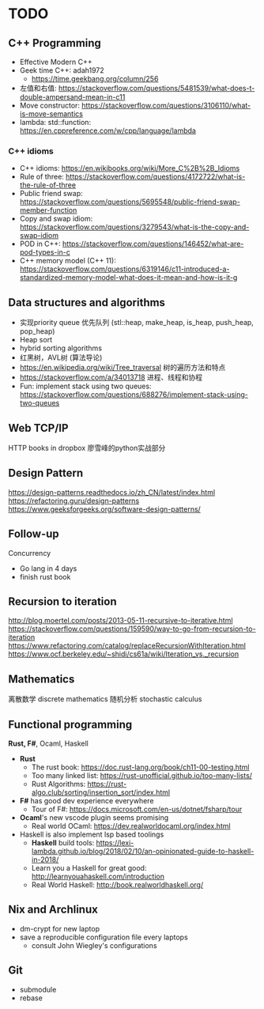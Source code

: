 # TODO

## C++ Programming

- Effective Modern C++
- Geek time C++: adah1972
  - https://time.geekbang.org/column/256
- 左值和右值:                https://stackoverflow.com/questions/5481539/what-does-t-double-ampersand-mean-in-c11
- Move constructor: https://stackoverflow.com/questions/3106110/what-is-move-semantics
- lambda: std::function:     https://en.cppreference.com/w/cpp/language/lambda

### C++ idioms

- C++ idioms: https://en.wikibooks.org/wiki/More_C%2B%2B_Idioms
- Rule of three:             https://stackoverflow.com/questions/4172722/what-is-the-rule-of-three
- Public friend swap:        https://stackoverflow.com/questions/5695548/public-friend-swap-member-function
- Copy and swap idiom:       https://stackoverflow.com/questions/3279543/what-is-the-copy-and-swap-idiom
- POD in C++:                https://stackoverflow.com/questions/146452/what-are-pod-types-in-c
- C++ memory model (C++ 11): https://stackoverflow.com/questions/6319146/c11-introduced-a-standardized-memory-model-what-does-it-mean-and-how-is-it-g

## Data structures and algorithms

- 实现priority queue 优先队列 (stl::heap, make_heap, is_heap, push_heap, pop_heap)
- Heap sort
- hybrid sorting algorithms
- 红黑树，AVL树 (算法导论)
- https://en.wikipedia.org/wiki/Tree_traversal 树的遍历方法和特点
- https://stackoverflow.com/a/34013718 进程、线程和协程
- Fun: implement stack using two queues: https://stackoverflow.com/questions/688276/implement-stack-using-two-queues

## Web TCP/IP

HTTP books in dropbox
廖雪峰的python实战部分

## Design Pattern

https://design-patterns.readthedocs.io/zh_CN/latest/index.html
https://refactoring.guru/design-patterns
https://www.geeksforgeeks.org/software-design-patterns/

## Follow-up

Concurrency
  - Go lang in 4 days
  - finish rust book

## Recursion to iteration

http://blog.moertel.com/posts/2013-05-11-recursive-to-iterative.html
https://stackoverflow.com/questions/159590/way-to-go-from-recursion-to-iteration
https://www.refactoring.com/catalog/replaceRecursionWithIteration.html
https://www.ocf.berkeley.edu/~shidi/cs61a/wiki/Iteration_vs._recursion

## Mathematics

离散数学 discrete mathematics
随机分析 stochastic calculus


## Functional programming

**Rust, F#**, Ocaml, Haskell
- **Rust**
  - The rust book: https://doc.rust-lang.org/book/ch11-00-testing.html
  - Too many linked list: https://rust-unofficial.github.io/too-many-lists/
  - Rust Algorithms: https://rust-algo.club/sorting/insertion_sort/index.html
- **F#** has good dev experience everywhere
  - Tour of F#: https://docs.microsoft.com/en-us/dotnet/fsharp/tour
- **Ocaml**'s new vscode plugin seems promising
  - Real world OCaml: https://dev.realworldocaml.org/index.html
- Haskell is also implement lsp based toolings
  - **Haskell** build tools: https://lexi-lambda.github.io/blog/2018/02/10/an-opinionated-guide-to-haskell-in-2018/
  - Learn you a Haskell for great good: http://learnyouahaskell.com/introduction
  - Real World Haskell: http://book.realworldhaskell.org/

## Nix and Archlinux

- dm-crypt for new laptop
- save a reproducible configuration file every laptops
  - consult John Wiegley's configurations

## Git

- submodule
- rebase
